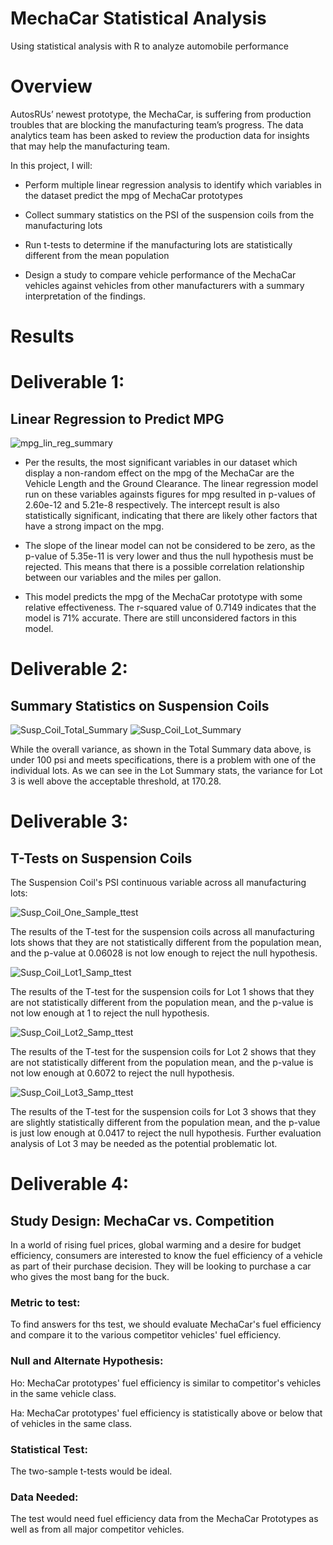 # MechaCar Statistical Analysis

Using statistical analysis with R to analyze automobile performance

# Overview

AutosRUs’ newest prototype, the MechaCar, is suffering from production troubles that are blocking the manufacturing team’s progress. The data analytics team has been asked to review the production data for insights that may help the manufacturing team.

In this project, I will:

* Perform multiple linear regression analysis to identify which variables in the dataset predict the mpg of MechaCar prototypes

* Collect summary statistics on the PSI of the suspension coils from the manufacturing lots

* Run t-tests to determine if the manufacturing lots are statistically different from the mean population

* Design a study to compare vehicle performance of the MechaCar vehicles against vehicles from other manufacturers with a summary interpretation of the findings.

# Results

# Deliverable 1: 
## Linear Regression to Predict MPG

![mpg_lin_reg_summary](https://user-images.githubusercontent.com/95712234/172521407-36bb666b-22e5-4298-af20-99077ceb8e69.png)

* Per the results, the most significant variables in our dataset which display a non-random effect on the mpg of the MechaCar are the Vehicle Length and the Ground Clearance. The linear regression model run on these variables againsts figures for mpg resulted in p-values of 2.60e-12 and 5.21e-8 respectively. The intercept result is also statistically significant, indicating that there are likely other factors that have a strong impact on the mpg.

* The slope of the linear model can not be considered to be zero, as the p-value of 5.35e-11 is very lower and thus the null hypothesis must be rejected. This means that there is a possible correlation relationship between our variables and the miles per gallon.

* This model predicts the mpg of the MechaCar prototype with some relative effectiveness. The r-squared value of 0.7149 indicates that the model is 71% accurate. There are still unconsidered factors in this model.


# Deliverable 2:
## Summary Statistics on Suspension Coils

![Susp_Coil_Total_Summary](https://user-images.githubusercontent.com/95712234/172527699-6f86ddf7-0fe1-4d37-bf83-8a559c40956d.png)
![Susp_Coil_Lot_Summary](https://user-images.githubusercontent.com/95712234/172527718-851c78fe-e136-494c-8c78-3ba60f2f5b2c.png)

While the overall variance, as shown in the Total Summary data above, is under 100 psi and meets specifications, there is a problem with one of the individual lots. As we can see in the Lot Summary stats, the variance for Lot 3 is well above the acceptable threshold, at 170.28.


# Deliverable 3:
## T-Tests on Suspension Coils

The Suspension Coil's PSI continuous variable across all manufacturing lots:


![Susp_Coil_One_Sample_ttest](https://user-images.githubusercontent.com/95712234/172530770-4364a0b9-64a6-46af-8806-aa0414558103.png)

The results of the T-test for the suspension coils across all manufacturing lots shows that they are not statistically different from the population mean, and the p-value at 0.06028 is not low enough to reject the null hypothesis.

![Susp_Coil_Lot1_Samp_ttest](https://user-images.githubusercontent.com/95712234/172530905-8365536f-2654-4044-ae3f-5150f6e82aa9.png)

The results of the T-test for the suspension coils for Lot 1 shows that they are not statistically different from the population mean, and the p-value is not low enough at 1 to reject the null hypothesis.

![Susp_Coil_Lot2_Samp_ttest](https://user-images.githubusercontent.com/95712234/172530926-08772240-c959-4c8e-a299-a2227ccae9d1.png)

The results of the T-test for the suspension coils for Lot 2 shows that they are not statistically different from the population mean, and the p-value is not low enough at 0.6072 to reject the null hypothesis.


![Susp_Coil_Lot3_Samp_ttest](https://user-images.githubusercontent.com/95712234/172530944-ef3f120d-d449-4057-b93b-16321dfbc7cb.png)

The results of the T-test for the suspension coils for Lot 3 shows that they are slightly statistically different from the population mean, and the p-value is just low enough at 0.0417 to reject the null hypothesis. Further evaluation analysis of Lot 3 may be needed as the potential problematic lot.

# Deliverable 4:
## Study Design: MechaCar vs. Competition

In a world of rising fuel prices, global warming and a desire for budget efficiency, consumers are interested to know the fuel efficiency of a vehicle as part of their purchase decision. They will be looking to purchase a car who gives the most bang for the buck.

### Metric to test:

To find answers for ths test, we should evaluate MechaCar's fuel efficiency and compare it to the various competitor vehicles' fuel efficiency.

### Null and Alternate Hypothesis:

Ho: MechaCar prototypes' fuel efficiency is similar to competitor's vehicles in the same vehicle class.

Ha: MechaCar prototypes' fuel efficiency is statistically above or below that of vehicles in the same class.

### Statistical Test:

The two-sample t-tests would be ideal.

### Data Needed:

The test would need fuel efficiency data from the MechaCar Prototypes as well as from all major competitor vehicles. 

